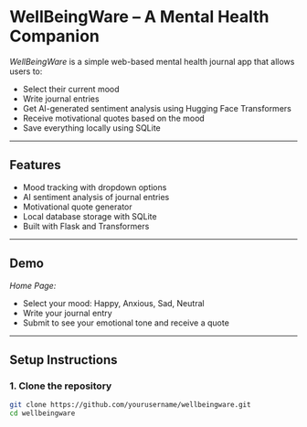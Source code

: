 # WellBeingWare – A Mental Health Companion

*WellBeingWare* is a simple web-based mental health journal app that allows users to:

- Select their current mood
- Write journal entries
- Get AI-generated sentiment analysis using Hugging Face Transformers
- Receive motivational quotes based on the mood
- Save everything locally using SQLite

---

## Features

- Mood tracking with dropdown options
- AI sentiment analysis of journal entries
- Motivational quote generator
- Local database storage with SQLite
- Built with Flask and Transformers

---

## Demo

*Home Page:*

- Select your mood: Happy, Anxious, Sad, Neutral
- Write your journal entry
- Submit to see your emotional tone and receive a quote

---

## Setup Instructions

### 1. Clone the repository

```bash
git clone https://github.com/yourusername/wellbeingware.git
cd wellbeingware